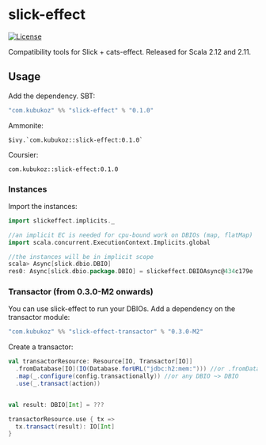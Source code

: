 # slick-effect

[![License](http://img.shields.io/:license-Apache%202-green.svg)](http://www.apache.org/licenses/LICENSE-2.0.txt)

Compatibility tools for Slick + cats-effect. Released for Scala 2.12 and 2.11.

## Usage

Add the dependency. SBT:

```sbt
"com.kubukoz" %% "slick-effect" % "0.1.0"
```

Ammonite:

```
$ivy.`com.kubukoz::slick-effect:0.1.0`
```

Coursier:

```
com.kubukoz::slick-effect:0.1.0
```

### Instances

Import the instances:

```scala
import slickeffect.implicits._

//an implicit EC is needed for cpu-bound work on DBIOs (map, flatMap)
import scala.concurrent.ExecutionContext.Implicits.global

//the instances will be in implicit scope
scala> Async[slick.dbio.DBIO]
res0: Async[slick.dbio.package.DBIO] = slickeffect.DBIOAsync@434c179e
```

### Transactor (from 0.3.0-M2 onwards)

You can use slick-effect to run your DBIOs. Add a dependency on the transactor module:

```scala
"com.kubukoz" %% "slick-effect-transactor" % "0.3.0-M2"
```

Create a transactor:

```scala
val transactorResource: Resource[IO, Transactor[IO]]
  .fromDatabase[IO](IO(Database.forURL("jdbc:h2:mem:"))) //or .fromDatabaseConfig
  .map(_.configure(config.transactionally)) //or any DBIO ~> DBIO
  .use(_.transact(action))


val result: DBIO[Int] = ???

transactorResource.use { tx =>
  tx.transact(result): IO[Int]
}
```
